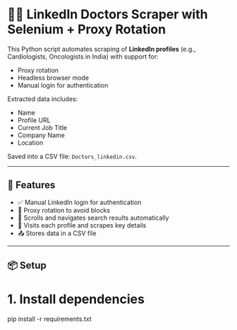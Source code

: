 # 🕵️‍♂️ LinkedIn Doctors Scraper with Selenium + Proxy Rotation

This Python script automates scraping of **LinkedIn profiles** (e.g., Cardiologists, Oncologists in India) with support for:

- Proxy rotation
- Headless browser mode
- Manual login for authentication

Extracted data includes:

- Name
- Profile URL
- Current Job Title
- Company Name
- Location

Saved into a CSV file: `Doctors_linkedin.csv`.

---

## 🚀 Features

- ✅ Manual LinkedIn login for authentication
- 🔁 Proxy rotation to avoid blocks
- 🧭 Scrolls and navigates search results automatically
- 📄 Visits each profile and scrapes key details
- 📤 Stores data in a CSV file

---

## 📦 Setup

# 1. Install dependencies
pip install -r requirements.txt
